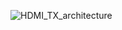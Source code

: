 
![HDMI_TX_architecture](https://github.com/junbumahn/FPGA_project/assets/135052346/a8734194-c8d0-4987-9d51-29c869b5ef50)
